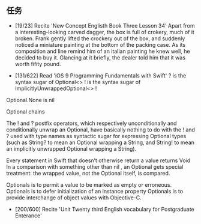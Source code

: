 
## 任务 ##
* [19/23] Recite 'New Concept Englisth Book Three Lesson 34'
Apart from a interesting-looking carved dagger, the box is full of crokery, much of it broken.
Frank gently lifted the crockery out of the box, and suddenly noticed a miniature painting at the bottom of the packing case.
As its composition and line remind him of an italian painting he knew well, he decided to buy it.
Glancing at it briefly, the dealer told him that it was worth fifity pound.

* [131/622] Read 'iOS 9 Programming Fundamentals with Swift'
? is the syntax sugar of Optional<>
! is the syntax sugar of ImplicitlyUnwrappedOptional<> !

Optional.None is nil

Optional chains

The  ! and  ? postfix operators, which respectively unconditionally and conditionally unwrap an Optional, have
basically nothing to do with the  ! and  ? used with type names as syntactic sugar for expressing Optional types (such
as  String? to mean an Optional wrapping a String, and  String! to mean an implicitly unwrapped Optional wrapping
a String). 

Every statement in Swift that doesn’t otherwise return a value returns  Void
In a comparison with something other than  nil , an Optional gets special treatment: the wrapped value, not the Optional itself, is compared. 

Optionals is to permit a value to be marked as empty or erroneous.
Optionals is to defer initialization of an instance property
Optionals is to provide interchange of object values with Objective-C.


* [200/600] Recite 'Unit Twenty third English vocabulary for Postgraduate Enterance'
